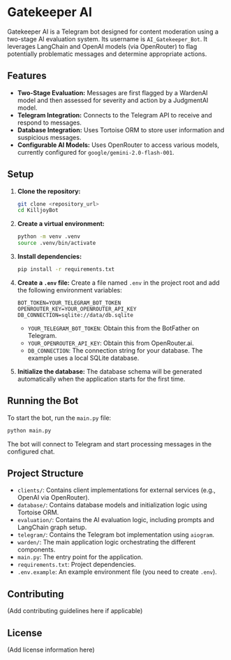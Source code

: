 # Gatekeeper AI

Gatekeeper AI is a Telegram bot designed for content moderation using a two-stage AI evaluation system. Its username is
`AI_Gatekeeper_Bot`. It leverages LangChain and OpenAI models (via OpenRouter) to flag potentially problematic messages
and determine appropriate actions.

## Features

- **Two-Stage Evaluation:** Messages are first flagged by a WardenAI model and then assessed for severity and action by
  a JudgmentAI model.
- **Telegram Integration:** Connects to the Telegram API to receive and respond to messages.
- **Database Integration:** Uses Tortoise ORM to store user information and suspicious messages.
- **Configurable AI Models:** Uses OpenRouter to access various models, currently configured for
  `google/gemini-2.0-flash-001`.

## Setup

1. **Clone the repository:**
   ```bash
   git clone <repository_url>
   cd KilljoyBot
   ```

2. **Create a virtual environment:**
   ```bash
   python -m venv .venv
   source .venv/bin/activate
   ```

3. **Install dependencies:**
   ```bash
   pip install -r requirements.txt
   ```

4. **Create a `.env` file:**
   Create a file named `.env` in the project root and add the following environment variables:

   ```dotenv
   BOT_TOKEN=YOUR_TELEGRAM_BOT_TOKEN
   OPENROUTER_KEY=YOUR_OPENROUTER_API_KEY
   DB_CONNECTION=sqlite://data/db.sqlite
   ```

    - `YOUR_TELEGRAM_BOT_TOKEN`: Obtain this from the BotFather on Telegram.
    - `YOUR_OPENROUTER_API_KEY`: Obtain this from OpenRouter.ai.
    - `DB_CONNECTION`: The connection string for your database. The example uses a local SQLite database.

5. **Initialize the database:**
   The database schema will be generated automatically when the application starts for the first time.

## Running the Bot

To start the bot, run the `main.py` file:

```bash
python main.py
```

The bot will connect to Telegram and start processing messages in the configured chat.

## Project Structure

- `clients/`: Contains client implementations for external services (e.g., OpenAI via OpenRouter).
- `database/`: Contains database models and initialization logic using Tortoise ORM.
- `evaluation/`: Contains the AI evaluation logic, including prompts and LangChain graph setup.
- `telegram/`: Contains the Telegram bot implementation using `aiogram`.
- `warden/`: The main application logic orchestrating the different components.
- `main.py`: The entry point for the application.
- `requirements.txt`: Project dependencies.
- `.env.example`: An example environment file (you need to create `.env`).

## Contributing

(Add contributing guidelines here if applicable)

## License

(Add license information here)
